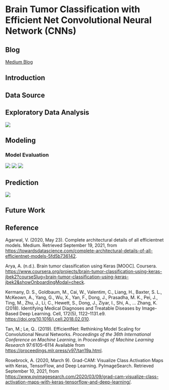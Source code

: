 # Brain Tumor Classification with Efficient Net Convolutional Neural Network (CNNs)

## Blog

[Medium Blog]()

## Introduction

## Data Source

## Exploratory Data Analysis

<img src = '../main/Data & Images/brain_mri.png' />

## Modeling

### Model Evaluation

<img src = '../main/Data & Images/acc_loss_curve.png' />

<img src = '../main/Data & Images/cm.png' />

<img src = '../main/Data & Images/classification_report.png' />

## Prediction


<img src = '../main/Data & Images/prediction.png' />

## Future Work

## Reference

Agarwal, V. (2020, May 23). Complete architectural details of all efficientnet models. Medium. Retrieved September 19, 2021, from https://towardsdatascience.com/complete-architectural-details-of-all-efficientnet-models-5fd5b736142.

Arya, A. (n.d.). Brain tumor classification using Keras [MOOC]. Coursera. https://www.coursera.org/projects/brain-tumor-classification-using-keras-jbek2?courseSlug=brain-tumor-classification-using-keras-jbek2&showOnboardingModal=check.

Kermany, D. S., Goldbaum, M., Cai, W., Valentim, C., Liang, H., Baxter, S. L., McKeown, A., Yang, G., Wu, X., Yan, F., Dong, J., Prasadha, M. K., Pei, J., Ting, M., Zhu, J., Li, C., Hewett, S., Dong, J., Ziyar, I., Shi, A., … Zhang, K. (2018). Identifying Medical Diagnoses and Treatable Diseases by Image-Based Deep Learning. Cell, 172(5), 1122–1131.e9. https://doi.org/10.1016/j.cell.2018.02.010.

Tan, M.; Le, Q.. (2019). EfficientNet: Rethinking Model Scaling for Convolutional Neural Networks. <i>Proceedings of the 36th International Conference on Machine Learning</i>, in <i>Proceedings of Machine Learning Research</i> 97:6105–6114 Available from https://proceedings.mlr.press/v97/tan19a.html.

Rosebrock, A. (2020, March 9). Grad-CAM: Visualize Class Activation Maps with Keras, TensorFlow, and Deep Learning. PyImageSearch. Retrieved September 10, 2021, from https://www.pyimagesearch.com/2020/03/09/grad-cam-visualize-class-activation-maps-with-keras-tensorflow-and-deep-learning/.

